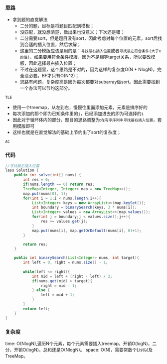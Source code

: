 ### 思路

- 拿到题的直觉解法
    - 二分的题，目标是将题目匹配到模板；
    - 没匹配，就没想清楚，做出来也没意义；下次还是错；
    - 二分需要sort，但是题目没有sort，因此考虑对每个位置的元素，sort后找到合适的插入位置，然后求解；
    - 这里的二分模版应该是用的是：`寻找最右插入位置`或者`寻找最左符合条件(大于x的值)`，如果要用符合条件模版，因为不是相等target关系，所以要改模版，因此选择最右插入位置；
    - 不过在这题里，这个思路是不对的，因为这样的复杂度O(N * NlogN)，完全没必要。BF才只有O(N^2)；
    - 思路有问题，复杂度高是因为每次都要对subarray做sort。因此需要找到一个办法可以节约这部分。

`TLE`

- 使用一个treemap，从左到右，慢慢往里面添加元素，元素是排序好的
- 每次添加的那个即为已知条件里的`j`，已经添加进去的即为可选择的`i`
- 因此对于循环体内的部分，题目的思路调整为:`在有序序列中寻找最右插入位置`，套用模版即可
- 这样也就是在直觉解法的基础上节约出了sort的复杂度；

`AC`


### 代码
```java
//寻找最右插入位置
lass Solution {
    public int solve(int[] nums) {
        int res = 0;
        if(nums.length == 0) return res;
        TreeMap<Integer, Integer> map = new TreeMap<>();
        map.put(nums[0], 1);
        for(int i = 1;i < nums.length;i++){
            List<Integer> keys = new ArrayList<>(map.keySet());
            int boundary = binarySearch(keys, 3 * nums[i]);
            List<Integer> values = new ArrayList<>(map.values());
            for(int j = boundary;j < values.size();j++){
                res += values.get(j);
            }
            map.put(nums[i], map.getOrDefault(nums[i], 0)+1);
        }

        return res;
    }

    public int binarySearch(List<Integer> nums, int target){
        int left = 0, right = nums.size() - 1;
        
        while(left <= right){
            int mid = left + (right - left) / 2;
            if(nums.get(mid) > target){
                right = mid - 1;
            } else {
                left = mid + 1;
            }
        }
        return left;
    }
}
```


### 复杂度

time: O(NlogN),遍历N个元素，每个元素需要插入treemap，开销O(logN)，二分，开销O(logN)。总和还是O(NlogN)。
space: O(N)，需要常数个List以及TreeMap。